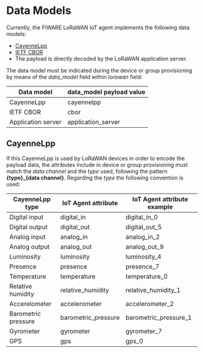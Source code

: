 # Data Models

Currently, the FIWARE LoRaWAN IoT agent implements the following data models:

-   [CayenneLpp](https://docs.mydevices.com/docs/lorawan/cayenne-lpp)
-   [IETF CBOR](https://datatracker.ietf.org/doc/html/rfc7049)
-   The payload is directly decoded by the LoRaWAN application server.

The data model must be indicated during the device or group provisioning by means of the _data_model_ field within
_lorawan_ field:

| Data model         | data_model payload value |
| ------------------ | ------------------------ |
| CayenneLpp         | cayennelpp               |
| IETF CBOR          | cbor                     |
| Application server | application_server       |

## CayenneLpp

If this CayenneLpp is used by LoRaWAN devices in order to encode the payload data, the attributes include in device or
group provisioning must match the _data channel_ and the _type_ used, following the pattern **{type}\_{data channel}**.
Regarding the _type_ the following convention is used:

| CayenneLpp type     | IoT Agent attribute | IoT Agent attribute example |
| ------------------- | ------------------- | --------------------------- |
| Digital input       | digital_in          | digital_in_0                |
| Digital output      | digital_out         | digital_out_5               |
| Analog input        | analog_in           | analog_in_2                 |
| Analog output       | analog_out          | analog_out_9                |
| Luminosity          | luminosity          | luminosity_4                |
| Presence            | presence            | presence_7                  |
| Temperature         | temperature         | temperature_0               |
| Relative humidity   | relative_humidity   | relative_humidity_1         |
| Accerelometer       | accelerometer       | accelerometer_2             |
| Barometric pressure | barometric_pressure | barometric_pressure_1       |
| Gyrometer           | gyrometer           | gyrometer_7                 |
| GPS                 | gps                 | gps_0                       |
